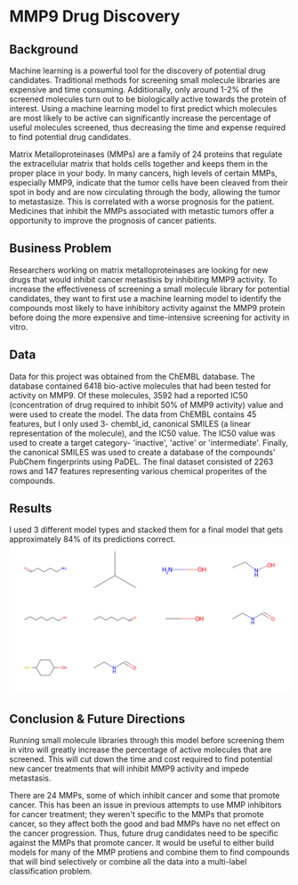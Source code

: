 # MMP9 Drug Discovery

## Background

Machine learning is a powerful tool for the discovery of potential drug candidates. Traditional methods for screening small molecule libraries are expensive and time consuming. Additionally, only around 1-2% of the screened molecules turn out to be biologically active towards the protein of interest. Using a machine learning model to first predict which molecules are most likely to be active can significantly increase the percentage of useful molecules screened, thus decreasing the time and expense required to find potential drug candidates.

Matrix Metalloproteinases (MMPs) are a family of 24 proteins that regulate the extracellular matrix that holds cells together and keeps them in the proper place in your body. In many cancers, high levels of certain MMPs, especially MMP9, indicate that the tumor cells have been cleaved from their spot in body and are now circulating through the body, allowing the tumor to metastasize. This is correlated with a worse prognosis for the patient. Medicines that inhibit the MMPs associated with metastic tumors offer a opportunity to improve the prognosis of cancer patients.

## Business Problem

Researchers working on matrix metalloproteinases are looking for new drugs that would inhibit cancer metastisis by inhibiting MMP9 activity. To increase the effectiveness of screening a small molecule library for potential candidates, they want to first use a machine learning model to identify the compounds most likely to have inhibitory activity against the MMP9 protein before doing the more expensive and time-intensive screening for activity in vitro.

## Data 

Data for this project was obtained from the ChEMBL database. The database contained 6418 bio-active molecules that had been tested for activity on MMP9. Of these molecules, 3592 had a reported IC50 (concentration of drug required to inhibit 50% of MMP9 activity) value and were used to create the model. The data from ChEMBL contains 45 features, but I only used 3- chembl_id, canonical SMILES (a linear representation of the molecule), and the IC50 value. The IC50 value was used to create a target category- 'inactive', 'active' or 'intermediate'. Finally, the canonical SMILES was used to create a database of the compounds' PubChem fingerprints using PaDEL. The final dataset consisted of 2263 rows and 147 features representing various chemical properites of the compounds.

## Results

I used 3 different model types and stacked them for a final model that gets approximately 84% of its predictions correct. 
![Important components of active compounds](images/imptfeatures.png)


## Conclusion & Future Directions

Running small molecule libraries through this model before screening them in vitro will greatly increase the percentage of active molecules that are screened. This will cut down the time and cost required to find potential new cancer treatments that will inhibit MMP9 activity and impede metastasis.

There are 24 MMPs, some of which inhibit cancer and some that promote cancer. This has been an issue in previous attempts to use MMP inhibitors for cancer treatment; they weren't specific to the MMPs that promote cancer, so they affect both the good and bad MMPs have no net effect on the cancer progression. Thus, future drug candidates need to be specific against the MMPs that promote cancer. It would be useful to either build models for many of the MMP protiens and combine them to find compounds that will bind selectively or combine all the data into a multi-label classification problem.